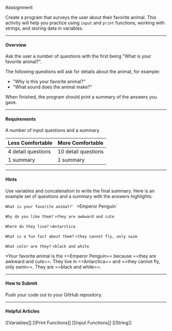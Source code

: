 #assignment 

Create a program that surveys the user about their favorite animal. This activity will help you practice using `input` and `print` functions, working with strings, and storing data in variables.

---
#### Overview
Ask the user a number of questions with the first being "What is your favorite animal?".

The following questions will ask for details about the animal, for example:
* "Why is this your favorite animal?"
* "What sound does the animal make?"

When finished, the program should print a summary of the answers you gave.

---
#### Requirements

A number of input questions and a summary.

| **Less Comfortable** | **More Comfortable** |
| -------------------- | -------------------- |
| 4 detail questions   | 10 detail questions  |
| 1 summary            | 1 summary            |

---
#### Hints

Use variables and concatenation to write the final summary. Here is an example set of questions and a summary with the answers highlights:

`What is your favorite animal?'
`>Emperor Penguin`

`Why do you like them?`
`>they are awkward and cute`

`Where do they live?`
`>Antarctica`

`What is a fun fact about them?`
`>they cannot fly, only swim`

`What color are they?`
`>black and white`

*Your favorite animal is the ==Emperor Penguin== because ==they are awkward and cute==. They live in ==Antarctica== and ==they cannot fly, only swim==. They are ==black and white==.

---
#### How to Submit

Push your code out to your GitHub repository.

---
#### Helpful Articles

[[Variables]]
[[Print Functions]]
[[Input Functions]]
[[String]]